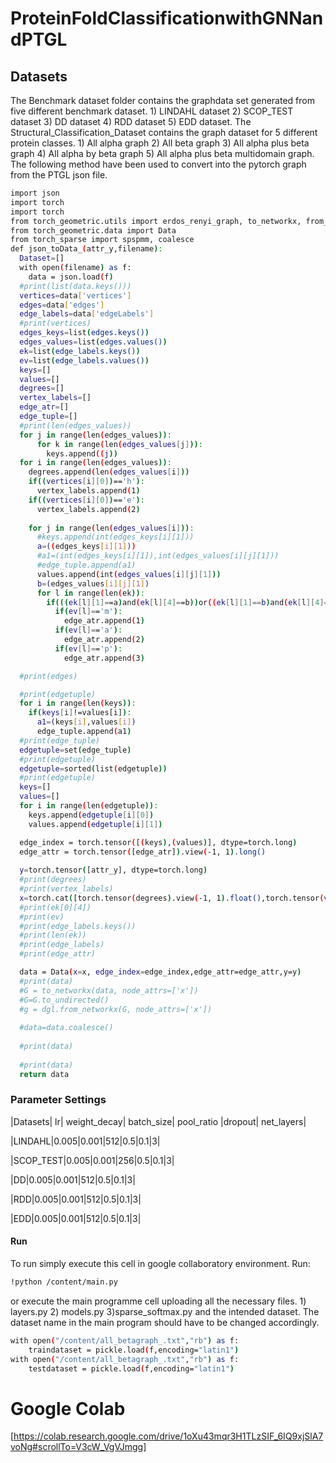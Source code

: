 # ProteinFoldClassificationwithGNNandPTGL
## Datasets
The Benchmark dataset folder contains the graphdata set generated from five different benchmark dataset. 1) LINDAHL dataset 2) SCOP_TEST dataset 3) DD dataset 4) RDD dataset 5) EDD dataset. The Structural_Classification_Dataset contains the graph dataset for 5 different protein classes. 1) All alpha graph 2) All beta graph 3) All alpha plus beta graph 4) All alpha by beta graph 5) All alpha plus beta multidomain graph.
The following method have been used to convert into the pytorch graph from the PTGL json file.
```sh
import json
import torch
import torch
from torch_geometric.utils import erdos_renyi_graph, to_networkx, from_networkx
from torch_geometric.data import Data
from torch_sparse import spspmm, coalesce
def json_toData_(attr_y,filename):
  Dataset=[]
  with open(filename) as f:
    data = json.load(f)
  #print(list(data.keys()))
  vertices=data['vertices']
  edges=data['edges']
  edge_labels=data['edgeLabels']
  #print(vertices)
  edges_keys=list(edges.keys())
  edges_values=list(edges.values())
  ek=list(edge_labels.keys())
  ev=list(edge_labels.values())
  keys=[]
  values=[]
  degrees=[]
  vertex_labels=[]
  edge_atr=[]
  edge_tuple=[]
  #print(len(edges_values))
  for j in range(len(edges_values)):
      for k in range(len(edges_values[j])):
        keys.append((j))
  for i in range(len(edges_values)):
    degrees.append(len(edges_values[i]))
    if((vertices[i][0])=='h'):
      vertex_labels.append(1)
    if((vertices[i][0])=='e'):
      vertex_labels.append(2)
    
    for j in range(len(edges_values[i])):
      #keys.append(int(edges_keys[i][1]))
      a=((edges_keys[i][1]))
      #a1=(int(edges_keys[i][1]),int(edges_values[i][j][1]))
      #edge_tuple.append(a1)
      values.append(int(edges_values[i][j][1]))
      b=(edges_values[i][j][1])
      for l in range(len(ek)):
        if(((ek[l][1]==a)and(ek[l][4]==b))or((ek[l][1]==b)and(ek[l][4]==a))):
          if(ev[l]=='m'):
            edge_atr.append(1)
          if(ev[l]=='a'):
            edge_atr.append(2)
          if(ev[l]=='p'):
            edge_atr.append(3)

  #print(edges) 

  #print(edgetuple)
  for i in range(len(keys)):
    if(keys[i]!=values[i]):
      a1=(keys[i],values[i])
      edge_tuple.append(a1)
  #print(edge_tuple)
  edgetuple=set(edge_tuple)
  #print(edgetuple)
  edgetuple=sorted(list(edgetuple))
  #print(edgetuple)
  keys=[]
  values=[]
  for i in range(len(edgetuple)):
    keys.append(edgetuple[i][0])
    values.append(edgetuple[i][1])

  edge_index = torch.tensor([(keys),(values)], dtype=torch.long)
  edge_attr = torch.tensor([edge_atr]).view(-1, 1).long()
 
  y=torch.tensor([attr_y], dtype=torch.long)
  #print(degrees) 
  #print(vertex_labels) 
  x=torch.cat([torch.tensor(degrees).view(-1, 1).float(),torch.tensor(vertex_labels).view(-1, 1).float()],-1)
  #print(ek[0][4])
  #print(ev)
  #print(edge_labels.keys()) 
  #print(len(ek)) 
  #print(edge_labels)
  #print(edge_attr)

  data = Data(x=x, edge_index=edge_index,edge_attr=edge_attr,y=y)
  #print(data)
  #G = to_networkx(data, node_attrs=['x'])
  #G=G.to_undirected()
  #g = dgl.from_networkx(G, node_attrs=['x'])
  
  #data=data.coalesce()
  
  #print(data)
  
  #print(data)
  return data
```
### Parameter Settings

|Datasets|	lr|	weight_decay|	batch_size|	pool_ratio	|dropout|	net_layers|

|LINDAHL|0.005|0.001|512|0.5|0.1|3|

|SCOP_TEST|0.005|0.001|256|0.5|0.1|3|

|DD|0.005|0.001|512|0.5|0.1|3|

|RDD|0.005|0.001|512|0.5|0.1|3|

|EDD|0.005|0.001|512|0.5|0.1|3|
#### Run
To run simply execute this cell in google collaboratory environment.
Run:

```sh
!python /content/main.py
```
or execute the main programme cell uploading all the necessary files. 1) layers.py 2) models.py 3)sparse_softmax.py  and the intended dataset.
The dataset name in the main program should have to be changed accordingly.

    
```sh
with open("/content/all_betagraph_.txt","rb") as f:
    traindataset = pickle.load(f,encoding="latin1")
with open("/content/all_betagraph_.txt","rb") as f:
    testdataset = pickle.load(f,encoding="latin1")
```
# Google Colab

[https://colab.research.google.com/drive/1oXu43mqr3H1TLzSIF_6IQ9xjSlA7voNg#scrollTo=V3cW_VgVJmgg]
